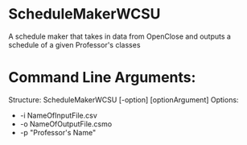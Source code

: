 # ScheduleMakerWCSU
A schedule maker that takes in data from OpenClose and outputs a schedule of a given Professor's classes

# Command Line Arguments:
Structure: ScheduleMakerWCSU [-option] [optionArgument]
Options:
* -i NameOfInputFile.csv
* -o NameOfOutputFile.csmo
* -p "Professor's Name"
